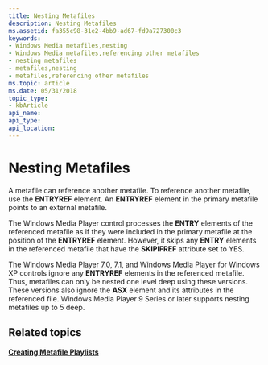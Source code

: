 ```yaml
---
title: Nesting Metafiles
description: Nesting Metafiles
ms.assetid: fa355c98-31e2-4bb9-ad67-fd9a727300c3
keywords:
- Windows Media metafiles,nesting
- Windows Media metafiles,referencing other metafiles
- nesting metafiles
- metafiles,nesting
- metafiles,referencing other metafiles
ms.topic: article
ms.date: 05/31/2018
topic_type: 
- kbArticle
api_name: 
api_type: 
api_location: 
---
```


# Nesting Metafiles

A metafile can reference another metafile. To reference another metafile, use the **ENTRYREF** element. An **ENTRYREF** element in the primary metafile points to an external metafile.

The Windows Media Player control processes the **ENTRY** elements of the referenced metafile as if they were included in the primary metafile at the position of the **ENTRYREF** element. However, it skips any **ENTRY** elements in the referenced metafile that have the **SKIPIFREF** attribute set to YES.

The Windows Media Player 7.0, 7.1, and Windows Media Player for Windows XP controls ignore any **ENTRYREF** elements in the referenced metafile. Thus, metafiles can only be nested one level deep using these versions. These versions also ignore the **ASX** element and its attributes in the referenced file. Windows Media Player 9 Series or later supports nesting metafiles up to 5 deep.

## Related topics

<dl> <dt>

[**Creating Metafile Playlists**](creating-metafile-playlists.md)
</dt> </dl>

 

 




